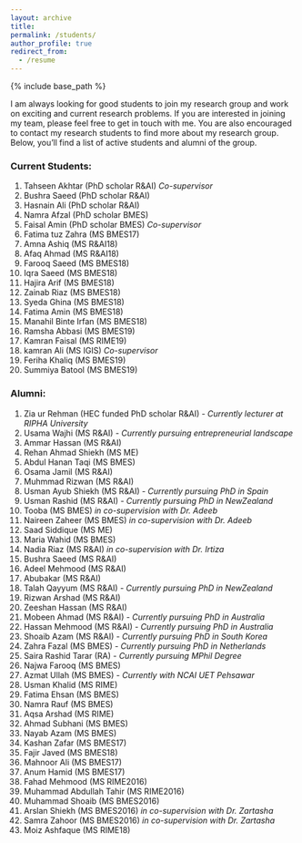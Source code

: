 ```yaml
---  
layout: archive  
title:   
permalink: /students/  
author_profile: true  
redirect_from:  
  - /resume  
---  
```


{% include base_path %}  

I am always looking for good students to join my research group and work on exciting and current research problems. If you are interested in joining my team, please feel free to get in touch with me. You are also encouraged to contact my research students to find more about my research group. Below, you’ll find a list of active students and alumni of the group.

### Current Students:
1. Tahseen Akhtar (PhD scholar R&AI) *Co-supervisor*
1. Bushra Saeed (PhD scholar R&AI)
1. Hasnain Ali (PhD scholar R&AI)
1. Namra Afzal (PhD scholar BMES)
1. Faisal Amin (PhD scholar BMES)  *Co-supervisor*
1. Fatima tuz Zahra (MS BMES17)
1. Amna Ashiq (MS R&AI18)
1. Afaq Ahmad (MS R&AI18)
1. Farooq Saeed (MS BMES18)
1. Iqra Saeed (MS BMES18)
1. Hajira Arif (MS BMES18)
1. Zainab Riaz (MS BMES18)
1. Syeda Ghina (MS BMES18)
1. Fatima Amin (MS BMES18)
1. Manahil Binte Irfan (MS BMES18)
1. Ramsha Abbasi (MS BMES19)
1. Kamran Faisal (MS RIME19)
1. kamran Ali (MS IGIS)  *Co-supervisor*
1. Feriha Khaliq (MS BMES19)
1. Summiya Batool (MS BMES19)

### Alumni:
1. Zia ur Rehman (HEC funded PhD scholar R&AI) - *Currently lecturer at RIPHA University*
1. Usama Wajhi (MS R&AI) - *Currently pursuing entrepreneurial landscape*
1. Ammar Hassan (MS R&AI)
1. Rehan Ahmad Shiekh (MS ME)
1. Abdul Hanan Taqi (MS BMES)
1. Osama Jamil (MS R&AI)
1. Muhmmad Rizwan (MS R&AI)
1. Usman Ayub Shiekh (MS R&AI) - *Currently pursuing PhD in Spain*
1. Usman Rashid (MS R&AI) - *Currently pursuing PhD in NewZealand*
1. Tooba (MS BMES) *in co-supervision with Dr. Adeeb*
1. Naireen Zaheer (MS BMES) *in co-supervision with Dr. Adeeb*
1. Saad Siddique (MS ME)
1. Maria Wahid (MS BMES)
1. Nadia Riaz (MS R&AI) *in co-supervision with Dr. Irtiza*
1. Bushra Saeed (MS R&AI)
1. Adeel Mehmood (MS R&AI)
1. Abubakar (MS R&AI)
1. Talah Qayyum (MS R&AI) - *Currently pursuing PhD in NewZealand*
1. Rizwan Arshad (MS R&AI)
1. Zeeshan Hassan (MS R&AI)  
1. Mobeen Ahmad (MS R&AI) - *Currently pursuing PhD in Australia*
1. Hassan Mehmood (MS R&AI) - *Currently pursuing PhD in Australia*
1. Shoaib Azam (MS R&AI) - *Currently pursuing PhD in South Korea*
1. Zahra Fazal (MS BMES) - *Currently pursuing PhD in Netherlands*
1. Saira Rashid Tarar (RA) - *Currently pursuing MPhil Degree*
1. Najwa Farooq (MS BMES)
1. Azmat Ullah (MS BMES) - *Currently  with NCAI UET Pehsawar*
1. Usman Khalid (MS RIME)
1. Fatima Ehsan (MS BMES)
1. Namra Rauf (MS BMES)
1. Aqsa Arshad (MS RIME)
1. Ahmad Subhani (MS BMES)
1. Nayab Azam (MS BMES)
1. Kashan Zafar (MS BMES17)
1. Fajir Javed (MS BMES18)
1. Mahnoor Ali (MS BMES17)
1. Anum Hamid (MS BMES17)
1. Fahad Mehmood (MS RIME2016)
1. Muhammad Abdullah Tahir (MS RIME2016)
1. Muhammad Shoaib (MS BMES2016)
1. Arslan Shiekh (MS BMES2016) *in co-supervision with Dr. Zartasha*
1. Samra Zahoor (MS BMES2016) *in co-supervision with Dr. Zartasha*
1. Moiz Ashfaque (MS RIME18)
